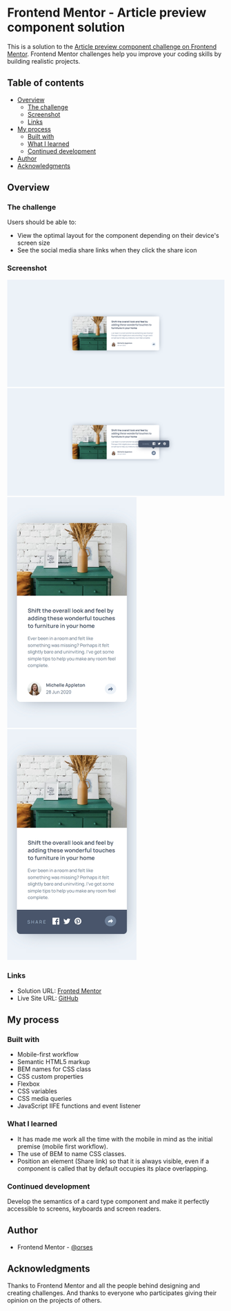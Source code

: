 # Frontend Mentor - Article preview component solution

This is a solution to the [Article preview component challenge on Frontend Mentor](https://www.frontendmentor.io/challenges/article-preview-component-dYBN_pYFT). Frontend Mentor challenges help you improve your coding skills by building realistic projects.

## Table of contents

- [Overview](#overview)
  - [The challenge](#the-challenge)
  - [Screenshot](#screenshot)
  - [Links](#links)
- [My process](#my-process)
  - [Built with](#built-with)
  - [What I learned](#what-i-learned)
  - [Continued development](#continued-development)
- [Author](#author)
- [Acknowledgments](#acknowledgments)

## Overview

### The challenge

Users should be able to:

- View the optimal layout for the component depending on their device's screen size
- See the social media share links when they click the share icon

### Screenshot

<img src="./data/screenshot_desktop.png" width="600">
<img src="./data/screenshot_desktop_active.png" width="600">
<img src="./data/screenshot_mobile_375.jpg" width="300">
<img src="./data/screenshot_mobile_375_active_state.jpg" width="300">

### Links

- Solution URL: [Fronted Mentor](https://www.frontendmentor.io/solutions/flexbox-with-bem-names-variables-and-media-queries-h2loVogl5i)
- Live Site URL: [GitHub](https://orses.github.io/html-css/flex/article_preview/)

## My process

### Built with

- Mobile-first workflow
- Semantic HTML5 markup
- BEM names for CSS class
- CSS custom properties
- Flexbox
- CSS variables
- CSS media queries
- JavaScript IIFE functions and event listener

### What I learned

- It has made me work all the time with the mobile in mind as the initial premise (mobile first workflow).
- The use of BEM to name CSS classes.
- Position an element (Share link) so that it is always visible, even if a component is called that by default occupies its place overlapping.

### Continued development

Develop the semantics of a card type component and make it perfectly accessible to screens, keyboards and screen readers.

## Author

- Frontend Mentor - [@orses](https://www.frontendmentor.io/profile/orses)

## Acknowledgments

Thanks to Frontend Mentor and all the people behind designing and creating challenges.
And thanks to everyone who participates giving their opinion on the projects of others.
